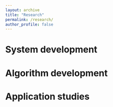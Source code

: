 ```yaml
---
layout: archive
title: "Research"
permalink: /research/
author_profile: false
---
```


System development
======



Algorithm development
======



Application studies
======
